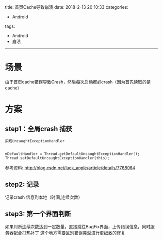 title: 首页Cache导致崩溃
date: 2018-2-13 20:10:33
categories:
- Android
   
   
   
tags:   
- Android
- 崩溃

---

# 场景  
由于首页cache错误导致Crash，然后每次启动都必crash（因为首先读取的是cache）  
# 方案  
## step1：全局crash 捕获  
    实现UncaughtExceptionHandler
    
    
	mDefaultHandler = Thread.getDefaultUncaughtExceptionHandler();
	Thread.setDefaultUncaughtExceptionHandler(this);
	 
	 
参考资料: http://blog.csdn.net/luck_apple/article/details/7768064

## step2: 记录
记录crash 信息到本地（时间,连续次数）

## step3: 第一个界面判断
如果判断连续次数达到一定数量，直接跳往BugFix界面，上传错误信息，同时服务器配合打热补丁
这个地方需要区别错误类型进行更细致的修复
